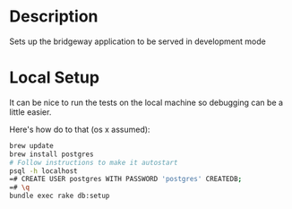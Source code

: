 Description
===========

Sets up the bridgeway application to be served in development mode

Local Setup
===========
It can be nice to run the tests on the local machine so debugging can be a little easier.

Here's how do to that (os x assumed):
```sh
brew update
brew install postgres
# Follow instructions to make it autostart
psql -h localhost
=# CREATE USER postgres WITH PASSWORD 'postgres' CREATEDB;
=# \q
bundle exec rake db:setup
```
